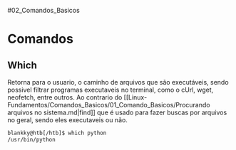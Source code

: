 #02_Comandos_Basicos

# Comandos 


## Which 

Retorna para o usuario, o caminho de arquivos que são executáveis, sendo possivel filtrar programas executaveis no terminal, como o cUrl, wget, neofetch, entre outros. Ao contrario do [[Linux-Fundamentos/Comandos_Basicos/01_Comando_Basicos/Procurando arquivos no sistema.md|find]] que é usado para fazer buscas por arquivos no geral, sendo eles executaveis ou não.

```bash
blankky@htb[/htb]$ which python
/usr/bin/python
```
